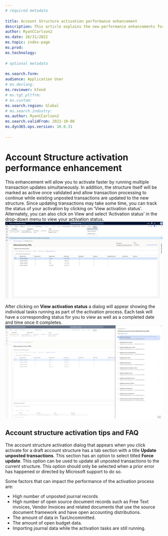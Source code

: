 ```yaml
---
# required metadata

title: Account Structure activation performance enhancement 
description: This article explains the new performance enhancements for the account structure activation process.
author: RyanCCarlson2
ms.date: 10/31/2022
ms.topic: index-page
ms.prod: 
ms.technology: 

# optional metadata

ms.search.form: 
audience: Application User
# ms.devlang: 
ms.reviewer: kfend
# ms.tgt_pltfrm: 
# ms.custom: 
ms.search.region: Global 
# ms.search.industry: 
ms.author: RyanCCarlson2
ms.search.validFrom: 2022-10-08
ms.dyn365.ops.version: 10.0.31

---
```


# Account Structure activation performance enhancement

This enhancement will allow you to activate faster by running multiple transaction updates simultaneously. In addition, the structure itself will be marked as active once validated and allow transaction processing to continue while existing unposted transactions are updated to the new structure. Since updating transactions may take some time, you can track the status of your activation by clicking on ‘View activation status’. Alternately, you can also click on View and select ‘Activation status’ in the drop-down menu to view your activation status.  
[![Account Structure page](./media/AccountStructure1.png)](./media/AccountStructure1.png)

After clicking on **View activation status** a dialog will appear showing the individual tasks running as part of the activation process. Each task will have a corresponding status for you to view as well as a completed date and time once it completes. 
[![Account Structure activation timeline](./media/AccountStructureTimeline.png)](./media/AccountStructureTimeline.png)
 
## Account structure activation tips and FAQ

The account structure activation dialog that appears when you click activate for a draft account structure has a tab section with a title **Update unposted transactions**. This section has an option to select titled **Force update**.  This option can be used to update all unposted transactions to the current structure.  This option should only be selected when a prior error has happened or directed by Microsoft support to do so. 

Some factors that can impact the performance of the activation process are: 
 - High number of unposted journal records
 - High number of open source document records such as Free Text invoices, Vendor Invoices and related documents that use the source document framework and have open accounting distributions. 
 - The amount of data in TaxUncommitted.
 - The amount of open budget data. 
 - Importing journal data while the activation tasks are still running. 
